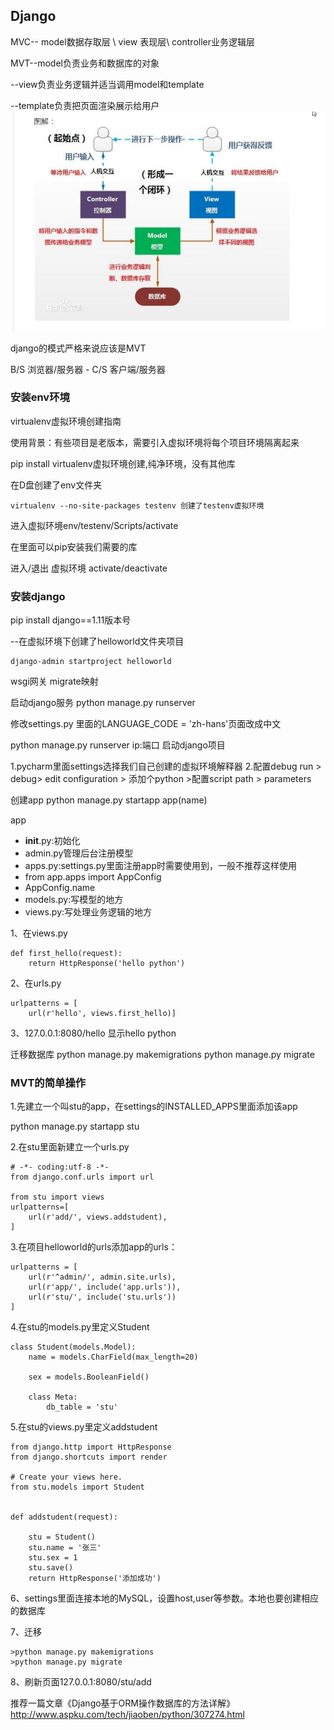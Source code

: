 ## Django

MVC-- model数据存取层 \ view 表现层\ controller业务逻辑层

MVT--model负责业务和数据库的对象

   --view负责业务逻辑并适当调用model和template

   --template负责把页面渲染展示给用户
![](https://github.com/jiejuepy/knowledgepoints/blob/master/pictures/MVT.jpg)

django的模式严格来说应该是MVT

B/S 浏览器/服务器 - C/S 客户端/服务器

### 安装env环境
virtualenv虚拟环境创建指南

使用背景：有些项目是老版本，需要引入虚拟环境将每个项目环境隔离起来

pip install virtualenv虚拟环境创建,纯净环境，没有其他库

在D盘创建了env文件夹
```
virtualenv --no-site-packages testenv 创建了testenv虚拟环境
```
进入虚拟环境env/testenv/Scripts/activate

在里面可以pip安装我们需要的库

进入/退出 虚拟环境 activate/deactivate

### 安装django
pip install django==1.11版本号

--在虚拟环境下创建了helloworld文件夹项目
```
django-admin startproject helloworld 
```
wsgi网关
migrate映射

启动django服务
python manage.py runserver

修改settings.py 里面的LANGUAGE_CODE = 'zh-hans'页面改成中文

python manage.py runserver ip:端口 启动django项目

1.pycharm里面settings选择我们自己创建的虚拟环境解释器
2.配置debug
run > debug> edit configuration > 添加个python >配置script path > parameters

创建app
python manage.py startapp app(name)

app
* __init__.py:初始化
* admin.py管理后台注册模型
* apps.py:settings.py里面注册app时需要使用到，一般不推荐这样使用
* from app.apps import AppConfig
* AppConfig.name
* models.py:写模型的地方
* views.py:写处理业务逻辑的地方


1、在views.py
```
def first_hello(request):
    return HttpResponse('hello python')
```
2、在urls.py
```
urlpatterns = [
    url(r'hello', views.first_hello)]
```
3、127.0.0.1:8080/hello 显示hello python

迁移数据库
python manage.py makemigrations
python manage.py migrate

### MVT的简单操作
1.先建立一个叫stu的app，在settings的INSTALLED_APPS里面添加该app

python manage.py startapp stu

2.在stu里面新建立一个urls.py
```
# -*- coding:utf-8 -*-
from django.conf.urls import url

from stu import views
urlpatterns=[
    url(r'add/', views.addstudent),
]
```

3.在项目helloworld的urls添加app的urls：
```
urlpatterns = [
    url(r'^admin/', admin.site.urls),
    url(r'app/', include('app.urls')),
    url(r'stu/', include('stu.urls'))
]
```

4.在stu的models.py里定义Student
```
class Student(models.Model):
    name = models.CharField(max_length=20)

    sex = models.BooleanField()

    class Meta:
        db_table = 'stu'
```

5.在stu的views.py里定义addstudent
```
from django.http import HttpResponse
from django.shortcuts import render

# Create your views here.
from stu.models import Student


def addstudent(request):

    stu = Student()
    stu.name = '张三'
    stu.sex = 1
    stu.save()
    return HttpResponse('添加成功')
```

6、settings里面连接本地的MySQL，设置host,user等参数。本地也要创建相应的数据库

7、迁移
```
>python manage.py makemigrations
>python manage.py migrate
```

8、刷新页面127.0.0.1:8080/stu/add

推荐一篇文章《Django基于ORM操作数据库的方法详解》http://www.aspku.com/tech/jiaoben/python/307274.html
